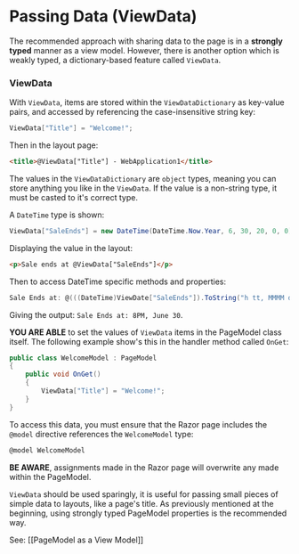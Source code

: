 # Passing Data (ViewData)

The recommended approach with sharing data to the page is in a **strongly typed** manner as a view model. However, there is another option which is weakly typed, a dictionary-based feature called `ViewData`.

### ViewData

With `ViewData`, items are stored within the `ViewDataDictionary` as key-value pairs, and accessed by referencing the case-insensitive string key:

```csharp
ViewData["Title"] = "Welcome!";
```

Then in the layout page:

```html
<title>@ViewData["Title"] - WebApplication1</title>
```

The values in the `ViewDataDictionary` are `object` types, meaning you can store anything you like in the `ViewData`. If the value is a non-string type, it must be casted to it's correct type. 

A `DateTime` type is shown:

```csharp
ViewData["SaleEnds"] = new DateTime(DateTime.Now.Year, 6, 30, 20, 0, 0);
```

Displaying the value in the layout:

```html
<p>Sale ends at @ViewData["SaleEnds"]</p>
```

Then to access DateTime specific methods and properties:

```csharp
Sale Ends at: @(((DateTime)ViewDate["SaleEnds"]).ToString("h tt, MMMM dd"))
```

Giving the output: `Sale Ends at: 8PM, June 30`.

**YOU ARE ABLE** to set the values of `ViewData` items in the PageModel class itself. The following example show's this in the handler method called `OnGet`:

```csharp
public class WelcomeModel : PageModel
{
	public void OnGet()
	{
		ViewData["Title"] = "Welcome!";
	}
}
```

To access this data, you must ensure that the Razor page includes the `@model` directive references the `WelcomeModel` type:

```csharp
@model WelcomeModel
```

**BE AWARE**, assignments made in the Razor page will overwrite any made within the PageModel.

`ViewData` should be used sparingly, it is useful for passing small pieces of simple data to layouts, like a page's title. As previously mentioned at the beginning, using strongly typed PageModel properties is the recommended way.

See: [[PageModel as a View Model]]